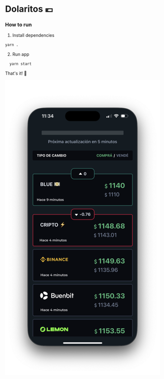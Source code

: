 # Dolaritos 💶
### How to run
1. Install dependencies
```sh
yarn .
```
2. Run app
```sh
  yarn start
```

That's it! 🥳

![Demo](./public/images/Demo.png)